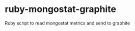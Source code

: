 ruby-mongostat-graphite
=======================

Ruby script to read mongostat metrics and send to graphite
